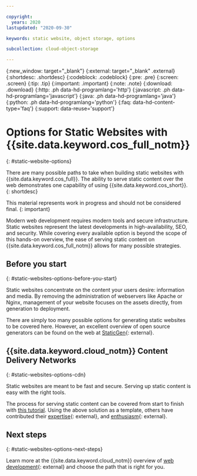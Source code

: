 ```yaml
---

copyright:
  years: 2020
lastupdated: "2020-09-30"

keywords: static website, object storage, options 

subcollection: cloud-object-storage

---
```

{:new_window: target="_blank"}
{:external: target="_blank" .external}
{:shortdesc: .shortdesc}
{:codeblock: .codeblock}
{:pre: .pre}
{:screen: .screen}
{:tip: .tip}
{:important: .important}
{:note: .note}
{:download: .download}
{:http: .ph data-hd-programlang='http'}
{:javascript: .ph data-hd-programlang='javascript'}
{:java: .ph data-hd-programlang='java'}
{:python: .ph data-hd-programlang='python'}
{:faq: data-hd-content-type='faq'}
{:support: data-reuse='support'}

# Options for Static Websites with {{site.data.keyword.cos_full_notm}}
{: #static-website-options}

There are many possible paths to take when building static websites with {{site.data.keyword.cos_full}}. The ability to serve static content over the web demonstrates one capability of using {{site.data.keyword.cos_short}}.
{: shortdesc}

This material represents work in progress and should not be considered final.
{: important}

Modern web development requires modern tools and secure infrastructure. Static websites represent the latest developments in high-availability, SEO, and security. While covering every available option is beyond the scope of this hands-on overview, the ease of serving static content on {{site.data.keyword.cos_full_notm}} allows for many possible strategies.

## Before you start
{: #static-websites-options-before-you-start}

Static websites concentrate on the content your users desire: information and media. By removing the administration of webservers like Apache or Nginx, management of your website focuses on the assets directly, from generation to deployment.

There are simply too many possible options for generating static websites to be covered here. However, an excellent overview of open source generators can be found on the web at [StaticGen](https://www.staticgen.com){: external}.

## {{site.data.keyword.cloud_notm}} Content Delivery Networks
{: #static-websites-options-cdn}

Static websites are meant to be fast and secure. Serving up static content is easy with the right tools.

The process for serving static content can be covered from start to finish with [this tutorial](/docs/solution-tutorials?topic=solution-tutorials-static-files-cdn). Using the above solution as a template, others have contributed their [expertise](https://jamesthom.as/2019/07/hosting-static-websites-on-ibm-cloud/){: external}, and [enthusiasm](https://bakingclouds.com/hosting-a-static-website-on-ibm-cos/){: external}.

## Next steps
{: #static-websites-options-next-steps}

Learn more at the {{site.data.keyword.cloud_notm}} overview of [web development](https://www.ibm.com/cloud/websites){: external} and choose the path that is right for you.
